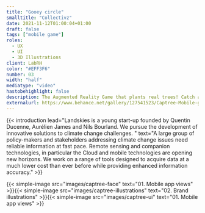 ```yaml
---
title: "Gooey circle"
smalltitle: "Collectivz"
date: 2021-11-12T01:00:04+01:00
draft: false
tags: ["mobile game"]
roles:
  - UX
  - UI
  - 3D Illustrations
client: LabRH
color: "#EFF3F6"
number: 03
width: "half"
mediatype: "video"
hastobehighlight: false
description: The Augmented Reality Game that plants real trees! Catch as many trees as possible near you and reforest soils around the world
externalurl: https://www.behance.net/gallery/127541523/Captree-Mobile-game
---
```


<!--more-->

{{< introduction lead="Landskies is a young start-up founded by Quentin Ducenne, Aurélien James and Nils Bourland. We pursue the development of innovative solutions to climate change challenges. " text="A large group of policy-makers and stakeholders addressing climate change issues need reliable information at fast pace. Remote sensing and companion technologies, in particular the Cloud and mobile technologies are opening new horizons. We work on a range of tools designed to acquire data at a much lower cost than ever before while providing enhanced information accuracy."  >}}

{{< simple-image src="images/captree-face" text="01. Mobile app views" >}}{{< simple-image src="images/captree-illustrations" text="02. Brand illustrations" >}}{{< simple-image src="images/captree-ui" text="01. Mobile app views" >}}
